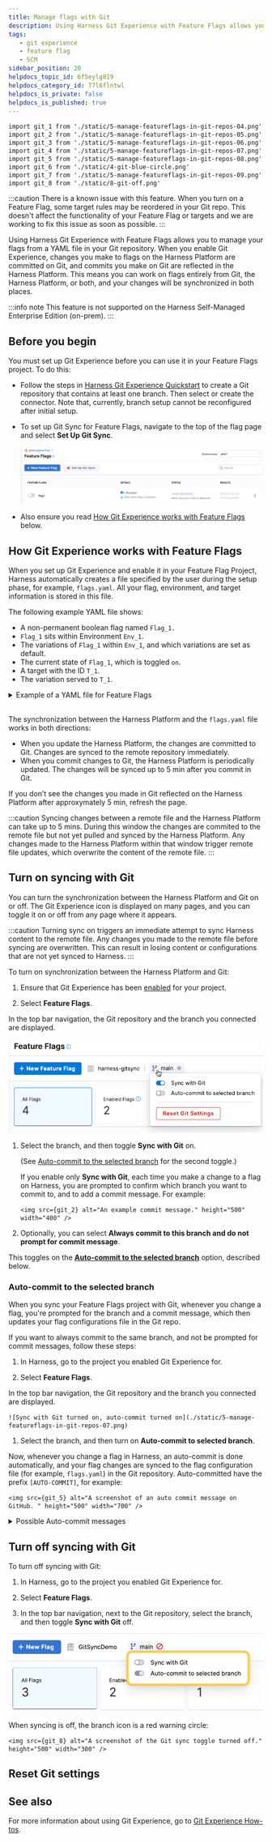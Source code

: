 ```yaml
---
title: Manage flags with Git
description: Using Harness Git Experience with Feature Flags allows you to manage your Flags from a .yaml file in your Git repository.
tags: 
   - git experience
   - feature flag
   - SCM
sidebar_position: 20
helpdocs_topic_id: 6f5eylg819
helpdocs_category_id: 77l6flntwl
helpdocs_is_private: false
helpdocs_is_published: true
---
```

```mdx-code-block
import git_1 from './static/5-manage-featureflags-in-git-repos-04.png'
import git_2 from './static/5-manage-featureflags-in-git-repos-05.png' 
import git_3 from './static/5-manage-featureflags-in-git-repos-06.png' 
import git_4 from './static/5-manage-featureflags-in-git-repos-07.png' 
import git_5 from './static/5-manage-featureflags-in-git-repos-08.png' 
import git_6 from './static/4-git-blue-circle.png'  
import git_7 from './static/5-manage-featureflags-in-git-repos-09.png' 
import git_8 from './static/8-git-off.png' 
```

:::caution
 There is a known issue with this feature. When you turn on a Feature Flag, some target rules may be reordered in your Git repo. This doesn't affect the functionality of your Feature Flag or targets and we are working to fix this issue as soon as possible.
:::

Using Harness Git Experience with Feature Flags allows you to manage your flags from a YAML file in your Git repository. When you enable Git Experience, changes you make to flags on the Harness Platform are committed on Git, and commits you make on Git are reflected in the Harness Platform. This means you can work on flags entirely from Git, the Harness Platform, or both, and your changes will be synchronized in both places. 

:::info note
This feature is not supported on the Harness Self-Managed Enterprise Edition (on-prem).
:::

## Before you begin

You must set up Git Experience before you can use it in your Feature Flags project. To do this:

<!-- TBD DOC-2410 * [ Add a Source Code Manager to your account. ](https://docs.harness.io/article/p92awqts2x-add-source-code-managers) -->

* Follow the steps in [Harness Git Experience Quickstart](/docs/platform/Git-Experience/configure-git-experience-for-harness-entities) to create a Git repository that contains at least one branch. Then select or create the connector. Note that, currently, branch setup cannot be reconfigured after initial setup.

* To set up Git Sync for Feature Flags, navigate to the top of the flag page and select **Set Up Git Sync**.

  ![Setup button for gitEx on Feature Flag page](./static/gitex-setup-featureflags-01.png)

* Also ensure you read [How Git Experience works with Feature Flags](#how-git-experience-works-with-feature-flags) below.

## How Git Experience works with Feature Flags

When you set up Git Experience and enable it in your Feature Flag Project, Harness automatically creates a file specified by the user during the setup phase, for example, `flags.yaml`. All your flag, environment, and target information is stored in this file. 

The following example YAML file shows:

* A non-permanent boolean flag named `Flag_1.`
* `Flag_1` sits within Environment `Env_1`.
* The variations of `Flag_1` within `Env_1`, and which variations are set as default.
* The current state of `Flag_1`, which is toggled `on`.
* A target with the ID `T_1`.
* The variation served to `T_1`.

<details>
  <summary>Example of a YAML file for Feature Flags</summary>

Here is a sample `flags.yaml` file:

```
featureFlags:  
 flags:  
  - flag:   
     name: Flag_1  
     identifier: Flag_1   
     description: "GitExFlag"   
     permanent: false   
     spec:   
         type: boolean   
         default:  
             onVariation: "true"   
             offVariation: "false"  
         variations:  
            - identifier: "true"  
              value: "true"   
            - identifier: "false"   
              value: "false"     
      environments:   
         - identifier: Env_1   
           default:  
              onVariation: "true"   
              offVariation: "false"  
           state: "on"  
targetRules:  
   - targets:   
          - identifier: T1  
            variation: "false"   
projectIdentifier: FF_Docs_Demo  
orgIdentifier: Docs
```
</details> 

The synchronization between the Harness Platform and the `flags.yaml` file works in both directions:

* When you update the Harness Platform, the changes are committed to Git. Changes are synced to the remote repository immediately.
* When you commit changes to Git, the Harness Platform is periodically updated. The changes will be synced up to 5 min after you commit in Git.


If you don’t see the changes you made in Git reflected on the Harness Platform after approxymately 5 min, refresh the page.

:::caution
 Syncing changes between a remote file and the Harness Platform can take up to 5 mins. During this window the changes are commited to the remote file but not yet pulled and synced by the Harness Platform. Any changes made to the Harness Platform within that window trigger remote file updates, which overwrite the content of the remote file.
:::

## Turn on syncing with Git

You can turn the synchronization between the Harness Platform and Git on or off. The Git Experience icon is displayed on many pages, and you can toggle it on or off from any page where it appears.

:::caution
 Turning sync on triggers an immediate attempt to sync Harness content to the remote file.
 Any changes you made to the remote file before syncing are overwritten. This can result in losing content or configurations that are not yet synced to Harness.
:::

To turn on synchronization between the Harness Platform and Git: 

1. Ensure that Git Experience has been [enabled](/docs/platform/Git-Experience/configure-git-experience-for-harness-entities) for your project.

1. Select **Feature Flags**.

  In the top bar navigation, the Git repository and the branch you connected are displayed.

  ![The Sync with Git toggle highlighted](./static/5-manage-featureflags-in-git-repos-04.png)

1. Select the branch, and then toggle **Sync with Git** on. 

    (See [Auto-commit to the selected branch](#auto-commit-to-the-selected-branch) for the second toggle.)

    If you enable only **Sync with Git**, each time you make a change to a flag on Harness, you are prompted to confirm which branch you want to commit to, and to add a commit message. For example:

    ```mdx-code-block
    <img src={git_2} alt="An example commit message." height="500" width="400" />
    ```

1. Optionally, you can select **Always commit to this branch and do not prompt for commit message**. 

  This toggles on the [**Auto-commit to the selected branch**](#auto-commit-to-the-selected-branch) option, described below.

### Auto-commit to the selected branch

When you sync your Feature Flags project with Git, whenever you change a flag, you're prompted for the branch and a commit message, which then updates your flag configurations file in the Git repo.

If you want to always commit to the same branch, and not be prompted for commit messages, follow these steps:

1. In Harness, go to the project you enabled Git Experience for.

1. Select **Feature Flags**.

  In the top bar navigation, the Git repository and the branch you connected are displayed.

    ![Sync with Git turned on, auto-commit turned on](./static/5-manage-featureflags-in-git-repos-07.png)

1. Select the branch, and then turn on **Auto-commit to selected branch**. 

  Now, whenever you change a flag in Harness, an auto-commit is done automatically, and your flag changes are synced to the flag configuration file (for example, `flags.yaml`) in the Git repository. Auto-committed have the prefix `[AUTO-COMMIT]`, for example:

  ```mdx-code-block
  <img src={git_5} alt="A screenshot of an auto commit message on GitHub. " height="500" width="700" />
  ```  

  <details>
  <summary>Possible Auto-commit messages</summary>

  [AUTO-COMMIT] Created feature flag  

  [AUTO-COMMIT] Toggled feature flag  

  [AUTO-COMMIT] Updated feature flag details  

  [AUTO-COMMIT] Updated feature flag rules  

  [AUTO-COMMIT] Updated feature flag targeting  

  [AUTO-COMMIT] Updated feature flag variations  

  [AUTO-COMMIT] Deleted feature flag variations 

  [AUTO-COMMIT] Updated feature flag prerequisites  

  [AUTO-COMMIT] Updated feature flag targets  

  [AUTO-COMMIT] Deleted feature flag  

  [AUTO-COMMIT] Added feature flag to targets

  </details>

## Turn off syncing with Git

To turn off syncing with Git:

1. In Harness, go to the project you enabled Git Experience for.

1. Select **Feature Flags**.

1. In the top bar navigation, next to the Git repository, select the branch, and then toggle **Sync with Git** off. 

  ![Sync with Git turned off](./static/5-manage-featureflags-in-git-repos-09.png)

  When syncing is off, the branch icon is a red warning circle:

  ```mdx-code-block
  <img src={git_8} alt="A screenshot of the Git sync toggle turned off." height="500" width="300" />
  ``` 

## Reset Git settings



## See also

For more information about using Git Experience, go to [Git Experience How-tos](/docs/platform/Git-Experience/git-experience-overview).

